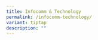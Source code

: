 ```yaml
---
title: Infocomm & Technology
permalink: /infocomm-technology/
variant: tiptap
description: ""
---
```

<p></p>